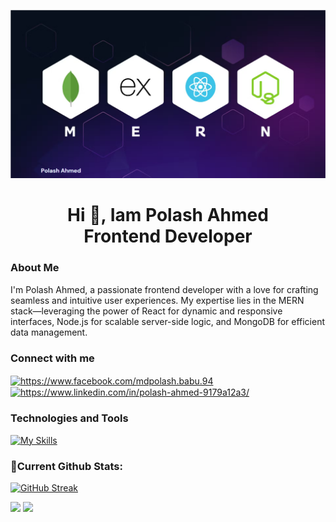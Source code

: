 ![Alt text](https://raw.githubusercontent.com/Ahmdpolash/AhmdPolash/main/assest/Screenshot_15.png)

<h1 align='center'>Hi 👋, Iam Polash Ahmed  <br/> Frontend Developer</h1>

### About Me

I'm Polash Ahmed, a passionate frontend developer with a love for crafting seamless and intuitive user experiences. My expertise lies in the MERN stack—leveraging the power of React for dynamic and responsive interfaces, Node.js for scalable server-side logic, and MongoDB for efficient data management.

### Connect with me

<p align="center">
 
 <a href="https://fb.com/https://www.facebook.com/mdpolash.babu.94" target="blank"><img align="center" src="https://raw.githubusercontent.com/rahuldkjain/github-profile-readme-generator/master/src/images/icons/Social/facebook.svg" alt="https://www.facebook.com/mdpolash.babu.94" height="30" width="40" /></a>
  <a href="https://linkedin.com/in/https://www.linkedin.com/in/polash-ahmed-9179a12a3/" target="blank"><img align="center" src="https://raw.githubusercontent.com/rahuldkjain/github-profile-readme-generator/master/src/images/icons/Social/linked-in-alt.svg" alt="https://www.linkedin.com/in/polash-ahmed-9179a12a3/" height="30" width="40" /></a>
</p>

### Technologies and Tools

[![My Skills](https://skillicons.dev/icons?i=html,css,tailwind,bootstrap,react,firebase,mongodb,nodejs,expressjs,figma,github,vite,vscode,mui)](https://skillicons.dev)

### 🚀Current Github Stats:

[![GitHub Streak](https://github-readme-streak-stats.herokuapp.com?user=Ahmdpolash&theme=shades-of-purple&card_width=870)](https://git.io/streak-stats)

<div>

![](http://github-profile-summary-cards.vercel.app/api/cards/repos-per-language?username=Ahmdpolash&theme=algolia&width=400)
![](http://github-profile-summary-cards.vercel.app/api/cards/stats?username=Ahmdpolash&theme=algolia&width=400)

</div>
